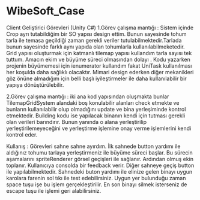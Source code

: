 # WibeSoft_Case
Client Geliştirici Görevleri (Unity C#)
1.Görev çalışma mantığı : Sistem içinde Crop ayrı tutabildiğim bir SO yapısı design ettim. Bunun sayesinde tohum tarla ile temasa geçildiği zaman gerekli veriler tutulabilmektedir.Tarlada bunun sayesinde farklı aynı yapıda olan tohumlarla kullanılabilmeketedir. Grid yapısı oluşturmak için katmanlı tilemap yapısı kullandım tarla sayısı tek tuttum. Amacın ekim ve büyüme süreci olmasından dolayı . Kodu yazarken projenin büyümemesi için ienumerator kullandım fakat UniTask kullanılması her koşulda daha sağlıklı olacaktır. Mimari design ederken diğer mekanikleri göz önüne almadığım için belli başlı iyileştirmeler ile daha kullanılabilir bir yapıya dönüştürülebilir.

2.Görev çalışma mantığı : iki ana kod yapısından oluşmakta bunlar TilemapGridSystem alandaki boş konulabilir alanları check etmekte ve bunların kullanılabilir olup olmadığını update ve bina yerleşiminde kontrol etmektedir. Building kodu ise yapılacak binanın kendi için tutması gerekli olan verileri barındırır. Bunun yanında o alana yerleştirilip yerleştirilemeyeceğini ve yerleştirme işlemine onay verme işlemlerini kendi kontrol eder.

Kullanış : Görevleri sahne sahne ayırdım. İlk sahnede button yardımı ile aldığınız tohumu tarlaya yerleştirmeniz ile büyüme süreci başlar. Bu sürecin aşamalarını spriteRenderer görsel geçişleri ile sağlanır. Ardından olmuş ekin toplanır. Kullanıcıya consolda bir feedback verir. Diğer sahneye geçiş button ile yapılabilmektedir. Sahnedeki buton yardımı ile elinize gelen binayı uygun karolara farenin sol tıkı ile test edebilirsiniz. Uygun yer bulunduğu zaman space tuşu işe bu işlem gerçekleştirilir. En son binayı silmek isterseniz de escape tuşu ile işlemi geri alabilirsiniz.